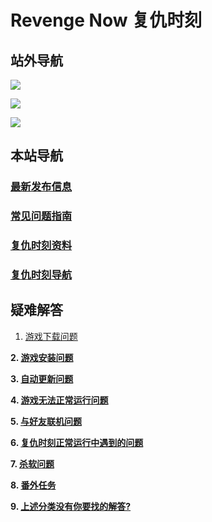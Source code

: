# Revenge Now 复仇时刻

## 站外导航
[![](https://gitee.com/Zero_Fanker/Revenge-Now-Wiki/raw/master/LOGO_Tieba.jpg)](https://tieba.baidu.com/f?kw=%E5%A4%8D%E4%BB%87%E6%97%B6%E5%88%BB&ie=utf-8)

[![](https://gitee.com/Zero_Fanker/Revenge-Now-Wiki/raw/master/LOGO_Bilibili.jpg)](https://space.bilibili.com/25328668)

[![](https://gitee.com/Zero_Fanker/Revenge-Now-Wiki/raw/master/LOGO_MODDB.jpg)](https://www.moddb.com/mods/revenge-now)

## 本站导航
### [最新发布信息](./Publishment.md)

### [常见问题指南](/QuestionNAnswer/index.md)

### [复仇时刻资料](./复仇时刻资料.md)

### [复仇时刻导航](./链接导航.md)

## 疑难解答 

1. [游戏下载问题](/QuestionNAnswer/index.md#1-游戏下载问题)

**2. [游戏安装问题](/QuestionNAnswer/游戏安装问题.md)**

**3. [自动更新问题](/QuestionNAnswer/index.md#3-自动更新问题)**

**4. [游戏无法正常运行问题](/QuestionNAnswer/index.md#4-游戏无法正常运行问题)**

**5. [与好友联机问题](/QuestionNAnswer/index.md#5-与好友联机问题)**

**6. [复仇时刻正常运行中遇到的问题](/QuestionNAnswer/index.md#6-复仇时刻正常运行中遇到的问题)**

**7. [杀软问题](/QuestionNAnswer/index.md#7-杀软问题)**

**8. [番外任务](/QuestionNAnswer/index.md#8-番外任务)**

**9. [上述分类没有你要找的解答?](/QuestionNAnswer/index.md#9-上述分类没有你要找的解答)**
